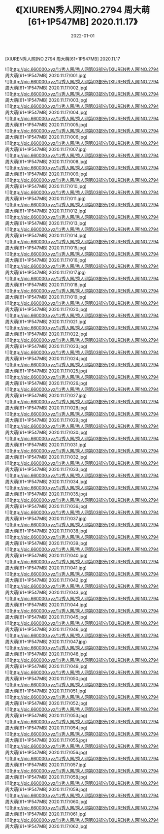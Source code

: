 ﻿---
layout: post
title:  《[XIUREN秀人网]NO.2794 周大萌[61+1P547MB] 2020.11.17》
date:   2022-01-01
img: http://pic.660000.xyz/1:/秀人网/秀人网第03部分/[XIUREN秀人网]NO.2794 周大萌[61+1P547MB] 2020.11.17/000.jpg
categories: [美女, 清纯, 唯美]
---

[XIUREN秀人网]NO.2794 周大萌[61+1P547MB] 2020.11.17

 ![](http://pic.660000.xyz/1:/秀人网/秀人网第03部分/[XIUREN秀人网]NO.2794 周大萌[61+1P547MB] 2020.11.17/001.jpg) <br>![](http://pic.660000.xyz/1:/秀人网/秀人网第03部分/[XIUREN秀人网]NO.2794 周大萌[61+1P547MB] 2020.11.17/002.jpg) <br>![](http://pic.660000.xyz/1:/秀人网/秀人网第03部分/[XIUREN秀人网]NO.2794 周大萌[61+1P547MB] 2020.11.17/003.jpg) <br>![](http://pic.660000.xyz/1:/秀人网/秀人网第03部分/[XIUREN秀人网]NO.2794 周大萌[61+1P547MB] 2020.11.17/004.jpg) <br>![](http://pic.660000.xyz/1:/秀人网/秀人网第03部分/[XIUREN秀人网]NO.2794 周大萌[61+1P547MB] 2020.11.17/005.jpg) <br>![](http://pic.660000.xyz/1:/秀人网/秀人网第03部分/[XIUREN秀人网]NO.2794 周大萌[61+1P547MB] 2020.11.17/006.jpg) <br>![](http://pic.660000.xyz/1:/秀人网/秀人网第03部分/[XIUREN秀人网]NO.2794 周大萌[61+1P547MB] 2020.11.17/007.jpg) <br>![](http://pic.660000.xyz/1:/秀人网/秀人网第03部分/[XIUREN秀人网]NO.2794 周大萌[61+1P547MB] 2020.11.17/008.jpg) <br>![](http://pic.660000.xyz/1:/秀人网/秀人网第03部分/[XIUREN秀人网]NO.2794 周大萌[61+1P547MB] 2020.11.17/009.jpg) <br>![](http://pic.660000.xyz/1:/秀人网/秀人网第03部分/[XIUREN秀人网]NO.2794 周大萌[61+1P547MB] 2020.11.17/010.jpg) <br>![](http://pic.660000.xyz/1:/秀人网/秀人网第03部分/[XIUREN秀人网]NO.2794 周大萌[61+1P547MB] 2020.11.17/011.jpg) <br>![](http://pic.660000.xyz/1:/秀人网/秀人网第03部分/[XIUREN秀人网]NO.2794 周大萌[61+1P547MB] 2020.11.17/012.jpg) <br>![](http://pic.660000.xyz/1:/秀人网/秀人网第03部分/[XIUREN秀人网]NO.2794 周大萌[61+1P547MB] 2020.11.17/013.jpg) <br>![](http://pic.660000.xyz/1:/秀人网/秀人网第03部分/[XIUREN秀人网]NO.2794 周大萌[61+1P547MB] 2020.11.17/014.jpg) <br>![](http://pic.660000.xyz/1:/秀人网/秀人网第03部分/[XIUREN秀人网]NO.2794 周大萌[61+1P547MB] 2020.11.17/015.jpg) <br>![](http://pic.660000.xyz/1:/秀人网/秀人网第03部分/[XIUREN秀人网]NO.2794 周大萌[61+1P547MB] 2020.11.17/016.jpg) <br>![](http://pic.660000.xyz/1:/秀人网/秀人网第03部分/[XIUREN秀人网]NO.2794 周大萌[61+1P547MB] 2020.11.17/017.jpg) <br>![](http://pic.660000.xyz/1:/秀人网/秀人网第03部分/[XIUREN秀人网]NO.2794 周大萌[61+1P547MB] 2020.11.17/018.jpg) <br>![](http://pic.660000.xyz/1:/秀人网/秀人网第03部分/[XIUREN秀人网]NO.2794 周大萌[61+1P547MB] 2020.11.17/019.jpg) <br>![](http://pic.660000.xyz/1:/秀人网/秀人网第03部分/[XIUREN秀人网]NO.2794 周大萌[61+1P547MB] 2020.11.17/020.jpg) <br>![](http://pic.660000.xyz/1:/秀人网/秀人网第03部分/[XIUREN秀人网]NO.2794 周大萌[61+1P547MB] 2020.11.17/021.jpg) <br>![](http://pic.660000.xyz/1:/秀人网/秀人网第03部分/[XIUREN秀人网]NO.2794 周大萌[61+1P547MB] 2020.11.17/022.jpg) <br>![](http://pic.660000.xyz/1:/秀人网/秀人网第03部分/[XIUREN秀人网]NO.2794 周大萌[61+1P547MB] 2020.11.17/023.jpg) <br>![](http://pic.660000.xyz/1:/秀人网/秀人网第03部分/[XIUREN秀人网]NO.2794 周大萌[61+1P547MB] 2020.11.17/024.jpg) <br>![](http://pic.660000.xyz/1:/秀人网/秀人网第03部分/[XIUREN秀人网]NO.2794 周大萌[61+1P547MB] 2020.11.17/025.jpg) <br>![](http://pic.660000.xyz/1:/秀人网/秀人网第03部分/[XIUREN秀人网]NO.2794 周大萌[61+1P547MB] 2020.11.17/026.jpg) <br>![](http://pic.660000.xyz/1:/秀人网/秀人网第03部分/[XIUREN秀人网]NO.2794 周大萌[61+1P547MB] 2020.11.17/027.jpg) <br>![](http://pic.660000.xyz/1:/秀人网/秀人网第03部分/[XIUREN秀人网]NO.2794 周大萌[61+1P547MB] 2020.11.17/028.jpg) <br>![](http://pic.660000.xyz/1:/秀人网/秀人网第03部分/[XIUREN秀人网]NO.2794 周大萌[61+1P547MB] 2020.11.17/029.jpg) <br>![](http://pic.660000.xyz/1:/秀人网/秀人网第03部分/[XIUREN秀人网]NO.2794 周大萌[61+1P547MB] 2020.11.17/030.jpg) <br>![](http://pic.660000.xyz/1:/秀人网/秀人网第03部分/[XIUREN秀人网]NO.2794 周大萌[61+1P547MB] 2020.11.17/031.jpg) <br>![](http://pic.660000.xyz/1:/秀人网/秀人网第03部分/[XIUREN秀人网]NO.2794 周大萌[61+1P547MB] 2020.11.17/032.jpg) <br>![](http://pic.660000.xyz/1:/秀人网/秀人网第03部分/[XIUREN秀人网]NO.2794 周大萌[61+1P547MB] 2020.11.17/033.jpg) <br>![](http://pic.660000.xyz/1:/秀人网/秀人网第03部分/[XIUREN秀人网]NO.2794 周大萌[61+1P547MB] 2020.11.17/034.jpg) <br>![](http://pic.660000.xyz/1:/秀人网/秀人网第03部分/[XIUREN秀人网]NO.2794 周大萌[61+1P547MB] 2020.11.17/035.jpg) <br>![](http://pic.660000.xyz/1:/秀人网/秀人网第03部分/[XIUREN秀人网]NO.2794 周大萌[61+1P547MB] 2020.11.17/036.jpg) <br>![](http://pic.660000.xyz/1:/秀人网/秀人网第03部分/[XIUREN秀人网]NO.2794 周大萌[61+1P547MB] 2020.11.17/037.jpg) <br>![](http://pic.660000.xyz/1:/秀人网/秀人网第03部分/[XIUREN秀人网]NO.2794 周大萌[61+1P547MB] 2020.11.17/038.jpg) <br>![](http://pic.660000.xyz/1:/秀人网/秀人网第03部分/[XIUREN秀人网]NO.2794 周大萌[61+1P547MB] 2020.11.17/039.jpg) <br>![](http://pic.660000.xyz/1:/秀人网/秀人网第03部分/[XIUREN秀人网]NO.2794 周大萌[61+1P547MB] 2020.11.17/040.jpg) <br>![](http://pic.660000.xyz/1:/秀人网/秀人网第03部分/[XIUREN秀人网]NO.2794 周大萌[61+1P547MB] 2020.11.17/041.jpg) <br>![](http://pic.660000.xyz/1:/秀人网/秀人网第03部分/[XIUREN秀人网]NO.2794 周大萌[61+1P547MB] 2020.11.17/042.jpg) <br>![](http://pic.660000.xyz/1:/秀人网/秀人网第03部分/[XIUREN秀人网]NO.2794 周大萌[61+1P547MB] 2020.11.17/043.jpg) <br>![](http://pic.660000.xyz/1:/秀人网/秀人网第03部分/[XIUREN秀人网]NO.2794 周大萌[61+1P547MB] 2020.11.17/044.jpg) <br>![](http://pic.660000.xyz/1:/秀人网/秀人网第03部分/[XIUREN秀人网]NO.2794 周大萌[61+1P547MB] 2020.11.17/045.jpg) <br>![](http://pic.660000.xyz/1:/秀人网/秀人网第03部分/[XIUREN秀人网]NO.2794 周大萌[61+1P547MB] 2020.11.17/046.jpg) <br>![](http://pic.660000.xyz/1:/秀人网/秀人网第03部分/[XIUREN秀人网]NO.2794 周大萌[61+1P547MB] 2020.11.17/047.jpg) <br>![](http://pic.660000.xyz/1:/秀人网/秀人网第03部分/[XIUREN秀人网]NO.2794 周大萌[61+1P547MB] 2020.11.17/048.jpg) <br>![](http://pic.660000.xyz/1:/秀人网/秀人网第03部分/[XIUREN秀人网]NO.2794 周大萌[61+1P547MB] 2020.11.17/049.jpg) <br>![](http://pic.660000.xyz/1:/秀人网/秀人网第03部分/[XIUREN秀人网]NO.2794 周大萌[61+1P547MB] 2020.11.17/050.jpg) <br>![](http://pic.660000.xyz/1:/秀人网/秀人网第03部分/[XIUREN秀人网]NO.2794 周大萌[61+1P547MB] 2020.11.17/051.jpg) <br>![](http://pic.660000.xyz/1:/秀人网/秀人网第03部分/[XIUREN秀人网]NO.2794 周大萌[61+1P547MB] 2020.11.17/052.jpg) <br>![](http://pic.660000.xyz/1:/秀人网/秀人网第03部分/[XIUREN秀人网]NO.2794 周大萌[61+1P547MB] 2020.11.17/053.jpg) <br>![](http://pic.660000.xyz/1:/秀人网/秀人网第03部分/[XIUREN秀人网]NO.2794 周大萌[61+1P547MB] 2020.11.17/054.jpg) <br>![](http://pic.660000.xyz/1:/秀人网/秀人网第03部分/[XIUREN秀人网]NO.2794 周大萌[61+1P547MB] 2020.11.17/055.jpg) <br>![](http://pic.660000.xyz/1:/秀人网/秀人网第03部分/[XIUREN秀人网]NO.2794 周大萌[61+1P547MB] 2020.11.17/056.jpg) <br>![](http://pic.660000.xyz/1:/秀人网/秀人网第03部分/[XIUREN秀人网]NO.2794 周大萌[61+1P547MB] 2020.11.17/057.jpg) <br>![](http://pic.660000.xyz/1:/秀人网/秀人网第03部分/[XIUREN秀人网]NO.2794 周大萌[61+1P547MB] 2020.11.17/058.jpg) <br>![](http://pic.660000.xyz/1:/秀人网/秀人网第03部分/[XIUREN秀人网]NO.2794 周大萌[61+1P547MB] 2020.11.17/059.jpg) <br>![](http://pic.660000.xyz/1:/秀人网/秀人网第03部分/[XIUREN秀人网]NO.2794 周大萌[61+1P547MB] 2020.11.17/060.jpg) <br>![](http://pic.660000.xyz/1:/秀人网/秀人网第03部分/[XIUREN秀人网]NO.2794 周大萌[61+1P547MB] 2020.11.17/061.jpg) <br>![](http://pic.660000.xyz/1:/秀人网/秀人网第03部分/[XIUREN秀人网]NO.2794 周大萌[61+1P547MB] 2020.11.17/062.jpg) <br>